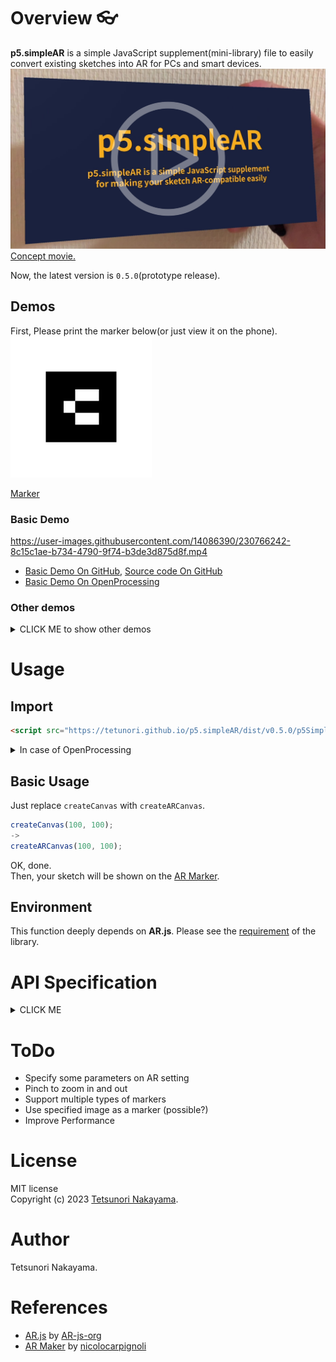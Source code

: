 # Overview 👓

**p5.simpleAR** is a simple JavaScript supplement(mini-library) file to easily convert existing sketches into AR for PCs and smart devices.  
<a href="https://youtu.be/I2mgpdLRX3g"><img src="./images/keyvisual.png" alt="KeyVisual" width="640px"></a>  
[Concept movie.](https://youtu.be/I2mgpdLRX3g)

Now, the latest version is `0.5.0`(prototype release).  

## Demos
First, Please print the marker below(or just view it on the phone).  
<img src="./images/6wFrame.png" alt="Maker" width="226px"> 

[Marker](https://tetunori.github.io/p5.simpleAR/images/6wFrame.png)

### Basic Demo

https://user-images.githubusercontent.com/14086390/230766242-8c15c1ae-b734-4790-9f74-b3de3d875d8f.mp4

- [Basic Demo On GitHub](https://tetunori.github.io/p5.simpleAR/sample/basic/index.html), [Source code On GitHub](https://github.com/tetunori/p5.simpleAR/tree/main/sample/basic/)
- [Basic Demo On OpenProcessing](https://openprocessing.org/sketch/1891727)

### Other demos
<details><summary>CLICK ME to show other demos</summary>

#### Standard samples
##### [Garg with frame on WebAR](https://openprocessing.org/sketch/1891866)  

https://user-images.githubusercontent.com/14086390/230773531-c551cde0-014b-4e03-b839-120e3dd1594f.mp4

[Garg library](https://jp.deconbatch.com/2021/10/garg.html) by [@deconbatch](https://twitter.com/deconbatch)

##### [221105a on WebAR](https://openprocessing.org/sketch/1891678)  

https://user-images.githubusercontent.com/14086390/230766268-0836fc4d-a050-4c94-8485-4c8a0a1a8cb2.mp4

Original sketch by [@takawo](https://twitter.com/takawo)  

##### [Nagumo on WebAR](https://openprocessing.org/sketch/1891684)  

https://user-images.githubusercontent.com/14086390/230766284-756c01a2-37f0-4f53-955d-d511d16ac827.mp4

Original sketch by [@deconbatch](https://twitter.com/deconbatch)  

#### Transparent background
##### [Generativemasks on WebAR](https://openprocessing.org/sketch/1891862)

<img src="./images/Generativemasks.png" alt="Transparent background Demo" width="640px"><br>
[Generativemasks](https://generativemasks.io/) by [@takawo](https://twitter.com/takawo), [Garg library](https://jp.deconbatch.com/2021/10/garg.html) by [@deconbatch](https://twitter.com/deconbatch)

#### Non-square canvas(800*80)
##### [Game of Life on WebAR](https://openprocessing.org/sketch/1891716)  

https://user-images.githubusercontent.com/14086390/230766289-28826124-1bbd-400a-bdb7-07e176d5e0d0.mp4

</details>

# Usage
## Import
```html 
<script src="https://tetunori.github.io/p5.simpleAR/dist/v0.5.0/p5SimpleAR.js"></script>
```
<details><summary>In case of OpenProcessing</summary>
<img src="./images/openprocessing-addlib.png" alt="Add library in OpenProcessing" width="480px"> 
</details>

## Basic Usage
Just replace `createCanvas` with `createARCanvas`.

```javascript
createCanvas(100, 100);
->
createARCanvas(100, 100);
```
OK, done.  
Then, your sketch will be shown on the [AR Marker](https://tetunori.github.io/p5.simpleAR/images/6wFrame.png).

## Environment 
This function deeply depends on **AR.js**. Please see the [requirement](https://ar-js-org.github.io/AR.js-Docs/#requirements) of the library. 

# API Specification
<details><summary>CLICK ME</summary>
<p>

## Markers
We can choose markers from the 64 images below.  
[AR Markers](https://github.com/tetunori/p5.simpleAR/tree/main/markers/) 

|  0  |  1  |  ...  |  63  |
| ---- | ---- | ---- | ---- |
|  <img src="./images/0wFrame.png" alt="Maker" width="113px"> | <img src="./images/1wFrame.png" alt="Maker" width="113px"> |  ...  |  <img src="./images/63wFrame.png" alt="Maker" width="113px">  |

## createARCanvas
```javascript
createARCanvas(w, h, [renderer], [params])
```
Replace `createCanvas` with this function.  
So, basically, this API has same parameters as `createCanvas`.  
> **Warning**  
> AR function does not work well in `WEBGL` mode...

`params` is original `Object` parameters for `p5.simpleAR`.  
### Properties:
|  name  |  note  |
| ---- | ---- |
|  `scale`   | `Number`: Scale of the sketch. Marker(3x3 dots) size is defined as `1`. Default value is `3`. |
|  `opacity`   | `Number`: Opacity of the sketch. Input a value between `0.0` and `1.0`.Default value is `1.0`. |
|  `markerId`   | `Number`: Id of the marker data. Input a integer value between `0` and `63`.Default value is `6`. |

```javascript
// Call like this
// createCanvas(100, 200);
createARCanvas(100, 200, P2D, { scale: 5, opacity: 0.7, markerId: 1 });
```

### Sample
- [createARCanvas Demo On GitHub](https://tetunori.github.io/p5.simpleAR/sample/parameters/index.html), [Source code On GitHub](https://github.com/tetunori/p5.simpleAR/tree/main/sample/parameters/)
- [createARCanvas Demo On OpenProcessing](https://openprocessing.org/sketch/1898838)

## createARGraphics
```javascript
createARGraphics(w, h, [renderer], [params])
```
Replace `createGraphics` with this function.  
So, basically, this API has same parameters as `createGraphics`.  
By using this API, You can handle multiple markers. 
> **Warning**  
> AR function does not work well in `WEBGL` mode...

> **Warning**  
> `createARGraphics` and `createARCanvas` cannot coexist.

`params` is original `Object` parameters for `p5.simpleAR`.  
### Properties:
|  name  |  note  |
| ---- | ---- |
|  `scale`   | `Number`: Scale of the sketch. Marker(3x3 dots) size is defined as `1`. Default value is `3`. |
|  `opacity`   | `Number`: Opacity of the sketch. Input a value between `0.0` and `1.0`.Default value is `1.0`. |
|  `markerId`   | `Number`: Id of the marker data. Input a integer value between `0` and `63`.Default value is `6`. Be sure to set unique id for each graphics. |

```javascript
// Call like this
// createGraphics(100, 200);
createARGraphics(100, 200, P2D, { scale: 5, opacity: 0.7, markerId: 1 });
```

### Sample
- [createARGraphics Demo On GitHub](https://tetunori.github.io/p5.simpleAR/sample/createARGraphics/index.html), [Source code On GitHub](https://github.com/tetunori/p5.simpleAR/tree/main/sample/createARGraphics/)
- [createARGraphics Demo On OpenProcessing](https://openprocessing.org/sketch/1898840)

</p>
</details>

# ToDo
- Specify some parameters on AR setting
- Pinch to zoom in and out
- Support multiple types of markers
- Use specified image as a marker (possible?)
- Improve Performance 

# License
MIT license  
Copyright (c) 2023 [Tetsunori Nakayama](https://twitter.com/tetunori_lego).

# Author
Tetsunori Nakayama.

# References
- [AR.js](https://ar-js-org.github.io/AR.js-Docs/) by [AR-js-org](https://github.com/AR-js-org)
- [AR Maker](https://github.com/nicolocarpignoli/artoolkit-barcode-markers-collection) by [nicolocarpignoli](https://github.com/nicolocarpignoli)

